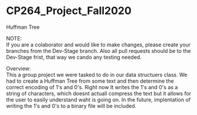 # CP264_Project_Fall2020
Huffman Tree

NOTE:   
If you are a colaborator and would like to make changes, please create your branches from the Dev-Stage branch.
Also all pull requests should be to the Dev-Stage frist, that way we cando any testing needed.

Overview:   
  This a group project we were tasked to do in our data structuers class. We had to create a Huffman Tree from some text
  and then determine the correct encoding of 1's and 0's. Right now It writes the 1's and 0's as a string of characters, 
  which doesnt actuall compress the text but it allows for the user to easily understand waht is going on. In the future, 
  implentation of writing the 1's and 0's to a binary file will be included. 
  

